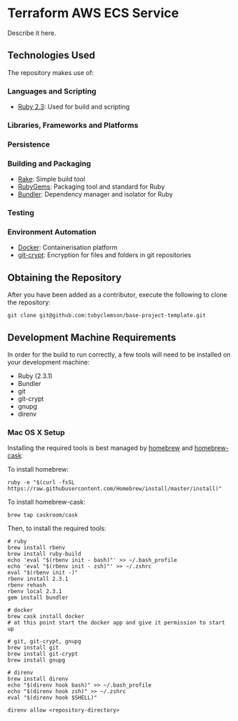 Terraform AWS ECS Service
=========================

Describe it here.

Technologies Used
-----------------

The repository makes use of:

### Languages and Scripting

* [Ruby 2.3](http://ruby-doc.org/core-2.3.1/): Used for build and scripting

### Libraries, Frameworks and Platforms

### Persistence

### Building and Packaging

* [Rake](http://docs.seattlerb.org/rake/): Simple build tool
* [RubyGems](https://rubygems.org): Packaging tool and standard for Ruby
* [Bundler](http://bundler.io): Dependency manager and isolator for Ruby

### Testing

### Environment Automation

* [Docker](https://www.docker.com/): Containerisation platform
* [git-crypt](https://www.agwa.name/projects/git-crypt/): Encryption for files and folders in git repositories


Obtaining the Repository
------------------------

After you have been added as a contributor, execute the following to clone the repository:

```
git clone git@github.com:tobyclemson/base-project-template.git
```

Development Machine Requirements
--------------------------------

In order for the build to run correctly, a few tools will need to be installed on your
development machine:

* Ruby (2.3.1)
* Bundler
* git
* git-crypt
* gnupg
* direnv

### Mac OS X Setup

Installing the required tools is best managed by [homebrew](http://brew.sh) and
[homebrew-cask](http://caskroom.io).

To install homebrew:

```
ruby -e "$(curl -fsSL https://raw.githubusercontent.com/Homebrew/install/master/install)"
```

To install homebrew-cask:

```
brew tap caskroom/cask
```

Then, to install the required tools:

```
# ruby
brew install rbenv
brew install ruby-build
echo 'eval "$(rbenv init - bash)"' >> ~/.bash_profile
echo 'eval "$(rbenv init - zsh)"' >> ~/.zshrc
eval "$(rbenv init -)"
rbenv install 2.3.1
rbenv rehash
rbenv local 2.3.1
gem install bundler

# docker
brew cask install docker
# at this point start the docker app and give it permission to start up

# git, git-crypt, gnupg
brew install git
brew install git-crypt
brew install gnupg

# direnv
brew install direnv
echo "$(direnv hook bash)" >> ~/.bash_profile
echo "$(direnv hook zsh)" >> ~/.zshrc
eval "$(direnv hook $SHELL)"

direnv allow <repository-directory>
```
